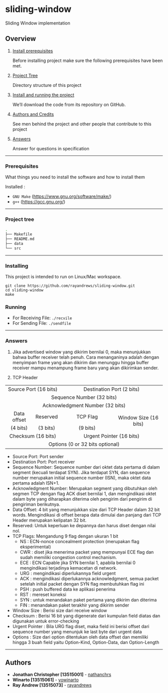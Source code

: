 # sliding-window
Sliding Window implementation

## Overview

1. [Install prerequisites](#prerequisites)

    Before installing project make sure the following prerequisites have been met.

2. [Project Tree](#project-tree)

    Directory structure of this project

3. [Install and running the project](#installing)

    We’ll download the code from its repository on GitHub.

4. [Authors and Credits](#authors)

    See men behind the project and other people that contribute to this project

5. [Answers](#answers)

	Answer for questions in specification

---

### Prerequisites

What things you need to install the software and how to install them

Installed :
- `GNU Make` (https://www.gnu.org/software/make/)
- `g++` (https://gcc.gnu.org/)
---

### Project tree

```sh
.
├── Makefile
├── README.md
├── data
└── src
```
---

### Installing

This project is intended to run on Linux/Mac workspace.

```
git clone https://github.com/rayandrews/sliding-window.git
cd sliding-window
make
```

### Running
- For Receiving File: `./recvile`
- For Sending File: `./sendfile`
---

### Answers
1. Jika advertised window yang dikirim bernilai 0, maka menunjukkan bahwa buffer receiver telah penuh.
Cara menanganinya adalah dengan menyimpan frame yang akan dikirim dan menunggu 
hingga buffer receiver mampu menampung frame baru yang akan dikirimkan sender.

2. TCP Header
<table>
	<tr align="center">
		<td colspan="2">Source Port (16 bits)</td>
		<td colspan="2">Destination Port (2 bits)</td>
	</tr>
	<tr align="center">
		<td colspan="4">Sequence Number (32 bits)</td>
	</tr>
	<tr align="center">
		<td colspan="4">Acknowledgment Number (32 bits)</td>
	</tr>
	<tr align="center">
		<td>Data offset</td>
		<td>Reserved</td>
		<td>TCP Flag</td>
		<td colspan="2" rowspan="2">Window Size (16 bits)</td>
	</tr>
	<tr align="center">
		<td>(4 bits)</td>
		<td>(3 bits)</td>
		<td>(9 bits)</td>
	</tr>
	<tr align="center">
		<td colspan="2">Checksum (16 bits)</td>
		<td colspan="2">Urgent Pointer (16 bits)</td>
	</tr>
	<tr align="center">
		<td colspan="4">Options (0 or 32 bits optional)</td>
	</tr>
</table>

<!--

Raw table

|          Source Port (16 bits)          |          Destination Port (2 bits)           |
------------------------------------------------------------------------------------------
|                                 Sequence Number (32 bits)                              |
------------------------------------------------------------------------------------------
|                              Acknowledgment Number (32 bits)                           |
------------------------------------------------------------------------------------------
| Data offset | Reserved |    TCP Flags   |           Window Size (16 bits)              |
|  (4 bits)   | (3 bits) |     (9 bits)   |                                              |
------------------------------------------------------------------------------------------
|            Checksum (16 bits)           |          Urgent Pointer (16 bits)            |
------------------------------------------------------------------------------------------
|                             Options (0 or 32 bits optional)                            |

-->

* Source Port: Port sender
* Destination Port: Port receiver
* Sequence Number: Sequence number dari oktet data pertama di dalam segment (kecuali terdapat SYN). Jika terdapat SYN, dan sequence number merupakan initial sequence number (ISN), maka oktet data pertama adalah ISN+1.
* Acknowledgment Number: Merupakan segment yang dibutuhkan oleh segmen TCP dengan flag ACK diset bernilai 1, dan mengindikasi oktet dalam byte yang diharapkan diterima oleh pengirim dari pengirim di pengiriman berikutnya.
* Data Offset: 4 bit yang menunjukkan size dari TCP Header dalam 32 bit words. Mengindikasi di offset berapa data dimulai dan panjang dari TCP Header merupakan kelipatan 32 bit.
* Reserved: Untuk keperluan ke depannya dan harus diset dengan nilai nol.
* TCP Flags: Mengandung 9 flag dengan ukuran 1 bit
	- NS  : ECN-nonce concealment protection (merupakan flag eksperimental)
	- CWR : diset jika menerima packet yang mempunyai ECE flag dan sudah memiliki congestion control mechanism. 
	- ECE : ECN Capable jika SYN bernilai 1, apabila bernilai 0 mengindikasi terjadinya kemacetan di network.
	- URG : mengindikasi diperlukannya field urgent
	- ACK : mengindikasi diperlukannya acknowledgment, semua packet setelah initial packet dengan SYN flag membutuhkan flag ini
	- PSH : push buffered data ke aplikasi penerima
	- RST : mereset koneksi
	- SYN : untuk menandakan paket pertama yang dikirim dan diterima
	- FIN : menandakan paket terakhir yang dikirim sender
* Window Size : Berisi size dari receive window
* Checksum : Berisi 16 bit yang digenerate dari kumpulan field diatas dan digunakan untuk error-checking
* Urgent Pointer : Bila URG flag diset, maka field ini berisi offset dari sequence number yang menunjuk ke last byte dari urgent data
* Options : Size dari option ditentukan oleh data offset dan memiliki hingga 3 buah field yaitu Option-Kind, Option-Data, dan Option-Length
---
## Authors

* **Jonathan Christopher [13515001]** - [nathanchrs](https://github.com/nathanchrs)
* **Winarto [13515061]** - [yowinarto](https://github.com/yowinarto)
* **Ray Andrew [13515073]** - [rayandrews](https://github.com/rayandrews)